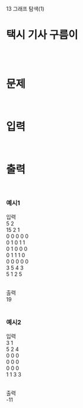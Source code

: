 13 그래프 탐색(1)
# 택시 기사 구름이
<br>
<br>

# 문제 
<br>

# 입력
<br>

# 출력
<br>

### 예시1
입력  
5 2  
15 2 1  
0 0 0 0 0  
0 1 0 1 1  
0 1 0 0 0  
0 1 1 1 0  
0 0 0 0 0  
3 5 4 3  
5 1 2 5  
<br>

출력  
19  
<br>

### 예시2
입력  
3 1  
5 2 4  
0 0 0  
0 0 0  
0 0 0  
1 1 3 3  
<br>

출력  
-11  
<br>
